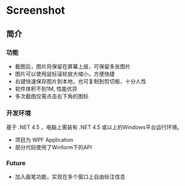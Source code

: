 # Screenshot

## 简介

### 功能

- 截图后，图片将保留在屏幕上层，可保留多张图片
- 图片可以使用鼠标滚轮放大缩小，方便快捷
- 右键快速保存图片到本地，也可复制到剪切板，十分人性
- 软件体积不到1M, 性能优异 
- 多次截图仅需点击右下角的图标

### 开发环境

基于 .NET 4.5 ，电脑上需装有 .NET 4.5 或以上的Windows平台运行环境。

- 项目为 WPF Application
- 部分代码使用了Winform下的API

### Future

- 加入画笔功能，实现在多个窗口上自由标注信息
